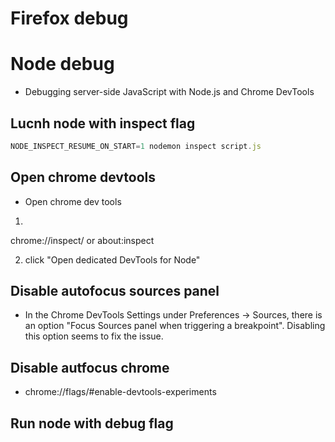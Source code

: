
# Firefox debug


# Node debug
* Debugging server-side JavaScript with Node.js and Chrome DevTools

## Lucnh node with inspect flag
```javascript
NODE_INSPECT_RESUME_ON_START=1 nodemon inspect script.js
```

## Open chrome devtools

* Open chrome dev tools
1. 
chrome://inspect/
or 
about:inspect

2. click "Open dedicated DevTools for Node"

## Disable autofocus sources panel
* In the Chrome DevTools Settings under Preferences -> Sources, there is an option "Focus Sources panel when triggering a breakpoint". Disabling this option seems to fix the issue.

## Disable autfocus chrome
* chrome://flags/#enable-devtools-experiments


## Run node with debug flag

